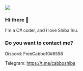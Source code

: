 ![](https://komarev.com/ghpvc/?username=your-github-username&color=green)

### Hi there 👋

I'm a C# coder, and I love Shiba Inu.

### Do you want to contact me?

Discord: FreeCabbo10#6558

Telegram: https://t.me/cabboshiba
